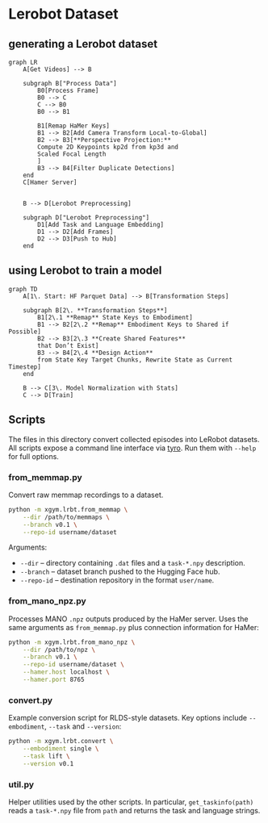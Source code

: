 # Lerobot Dataset


## generating a Lerobot dataset

```mermaid
graph LR
    A[Get Videos] --> B

    subgraph B["Process Data"]
        B0[Process Frame]
        B0 --> C
        C --> B0
        B0 --> B1

        B1[Remap HaMer Keys]
        B1 --> B2[Add Camera Transform Local-to-Global]
        B2 --> B3[**Perspective Projection:**
        Compute 2D Keypoints kp2d from kp3d and
        Scaled Focal Length
        ]
        B3 --> B4[Filter Duplicate Detections]
    end
    C[Hamer Server]


    B --> D[Lerobot Preprocessing]

    subgraph D["Lerobot Preprocessing"]
        D1[Add Task and Language Embedding]
        D1 --> D2[Add Frames]
        D2 --> D3[Push to Hub]
    end
```

## using Lerobot to train a model

```mermaid
graph TD
    A[1\. Start: HF Parquet Data] --> B[Transformation Steps]

    subgraph B[2\. **Transformation Steps**]
        B1[2\.1 **Remap** State Keys to Embodiment]
        B1 --> B2[2\.2 **Remap** Embodiment Keys to Shared if Possible]
        B2 --> B3[2\.3 **Create Shared Features**
        that Don’t Exist]
        B3 --> B4[2\.4 **Design Action**
        from State Key Target Chunks, Rewrite State as Current Timestep]
    end

    B --> C[3\. Model Normalization with Stats]
    C --> D[Train]
```

## Scripts

The files in this directory convert collected episodes into LeRobot datasets.
All scripts expose a command line interface via [tyro](https://github.com/brentyi/tyro). Run them with `--help` for full options.

### from_memmap.py

Convert raw memmap recordings to a dataset.

```bash
python -m xgym.lrbt.from_memmap \
    --dir /path/to/memmaps \
    --branch v0.1 \
    --repo-id username/dataset
```

Arguments:

- `--dir` – directory containing `.dat` files and a `task-*.npy` description.
- `--branch` – dataset branch pushed to the Hugging Face hub.
- `--repo-id` – destination repository in the format `user/name`.

### from_mano_npz.py

Processes MANO `.npz` outputs produced by the HaMer server. Uses the same
arguments as `from_memmap.py` plus connection information for HaMer:

```bash
python -m xgym.lrbt.from_mano_npz \
    --dir /path/to/npz \
    --branch v0.1 \
    --repo-id username/dataset \
    --hamer.host localhost \
    --hamer.port 8765
```

### convert.py

Example conversion script for RLDS-style datasets. Key options include
`--embodiment`, `--task` and `--version`:

```bash
python -m xgym.lrbt.convert \
    --embodiment single \
    --task lift \
    --version v0.1
```

### util.py

Helper utilities used by the other scripts. In particular,
`get_taskinfo(path)` reads a `task-*.npy` file from `path` and returns the task
and language strings.
